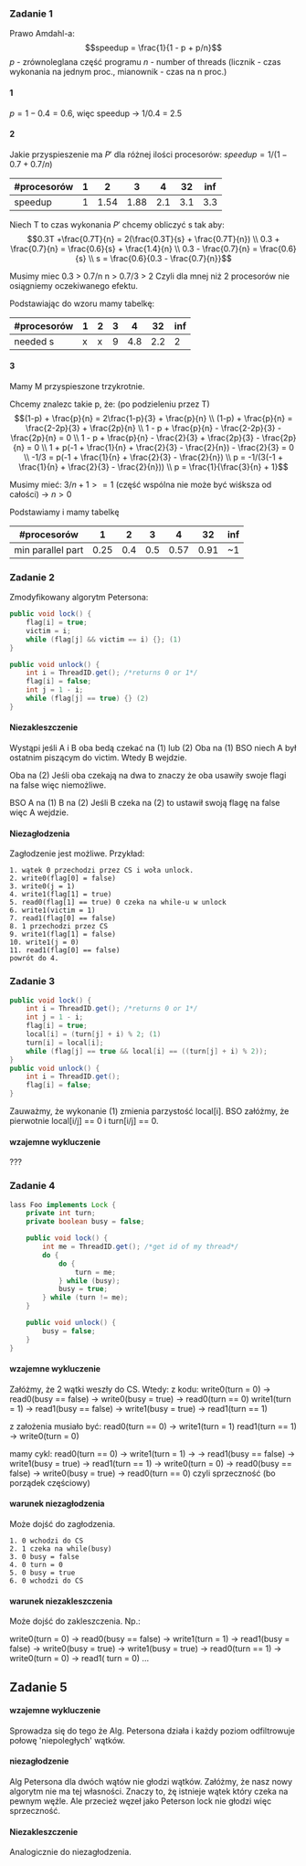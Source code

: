 ### Zadanie 1

Prawo Amdahl-a:
$$speedup = \frac{1}{1 - p + p/n}$$
$p$ - zrównoleglana część programu
$n$ - number of threads
(licznik - czas wykonania na jednym proc., mianownik - czas na n proc.)

#### 1  
$p = 1 - 0.4 = 0.6$, więc speedup -> 1/0.4 = 2.5
#### 2  
Jakie przyspieszenie ma $P'$ dla różnej ilości procesorów:
$speedup = 1/(1-0.7+0.7/n)$

#procesorów | 1 | 2  | 3  | 4  | 32 | inf
------------|---|----|----|----|----|-----
speedup     | 1 |1.54|1.88|2.1 | 3.1| 3.3 

Niech T to czas wykonania $P'$ chcemy obliczyć s tak aby:
$$0.3T +\frac{0.7T}{n}  = 2(\frac{0.3T}{s} + \frac{0.7T}{n}) \\
0.3 + \frac{0.7}{n} = \frac{0.6}{s} + \frac{1.4}{n} \\
0.3 - \frac{0.7}{n} = \frac{0.6}{s} \\
s = \frac{0.6}{0.3 - \frac{0.7}{n}}$$


Musimy miec 0.3 > 0.7/n
n > 0.7/3 > 2
Czyli dla mnej niż 2 procesorów nie osiągniemy oczekiwanego efektu.

Podstawiając do wzoru mamy  tabelkę:

#procesorów | 1 | 2  | 3  | 4  | 32 | inf
------------|---|----|----|----|----|-----
needed s    | x |  x | 9  | 4.8 |2.2| 2 

#### 3
Mamy M przyspieszone trzykrotnie.

Chcemy znalezc takie p, że:
(po podzieleniu przez T)
$$(1-p) + \frac{p}{n} = 2\frac{1-p}{3} + \frac{p}{n} \\
(1-p) + \frac{p}{n} = \frac{2-2p}{3} + \frac{2p}{n} \\
1 - p + \frac{p}{n} - \frac{2-2p}{3} - \frac{2p}{n} = 0 \\ 
1 - p + \frac{p}{n} - \frac{2}{3} + \frac{2p}{3} - \frac{2p}{n} = 0 \\
1 + p(-1 + \frac{1}{n} + \frac{2}{3} - \frac{2}{n}) - \frac{2}{3} = 0 \\
-1/3 = p(-1 + \frac{1}{n} + \frac{2}{3} - \frac{2}{n}) \\
p = -1/(3(-1 + \frac{1}{n} + \frac{2}{3} - \frac{2}{n})) \\
p = \frac{1}{\frac{3}{n} + 1}$$

Musimy mieć: $3/n + 1 >= 1$ (część wspólna nie może być wiśksza od całości) -> $n > 0$

Podstawiamy i mamy tabelkę

#procesorów | 1 | 2  | 3  | 4  | 32 | inf
-----------------|---|----|----|----|----|-----
min parallel part|0.25|0.4| 0.5|0.57|0.91| ~1 



### Zadanie 2

Zmodyfikowany algorytm Petersona:
```java
public void lock() {
    flag[i] = true;
    victim = i;
    while (flag[j] && victim == i) {}; (1)
}

public void unlock() {
    int i = ThreadID.get(); /*returns 0 or 1*/
    flag[i] = false;
    int j = 1 - i;
    while (flag[j] == true) {} (2)
}
```

#### Niezakleszczenie
Wystąpi jeśli A i B oba bedą czekać na (1) lub (2)
Oba na (1)
BSO niech A był ostatnim piszącym do victim. Wtedy B wejdzie.

Oba na (2)
Jeśli oba czekają na dwa to znaczy że oba usawiły swoje flagi na false więc niemożliwe.

BSO A na (1) B na (2)
Jeśli B czeka na (2) to ustawił swoją flagę na false więc A wejdzie.

#### Niezagłodzenia
Zagłodzenie jest możliwe. 
Przykład:
```
1. wątek 0 przechodzi przez CS i woła unlock.
2. write0(flag[0] = false)
3. write0(j = 1)
4. write1(flag[1] = true)
5. read0(flag[1] == true) 0 czeka na while-u w unlock
6. write1(victim = 1)
7. read1(flag[0] == false)
8. 1 przechodzi przez CS
9. write1(flag[1] = false)
10. write1(j = 0)
11. read1(flag[0] == false)
powrót do 4.
```

### Zadanie 3

```java
public void lock() {
    int i = ThreadID.get(); /*returns 0 or 1*/
    int j = 1 - i;
    flag[i] = true;
    local[i] = (turn[j] + i) % 2; (1)
    turn[i] = local[i];
    while (flag[j] == true && local[i] == ((turn[j] + i) % 2));
}
public void unlock() {
    int i = ThreadID.get();
    flag[i] = false;
}
```

Zauważmy, że wykonanie (1) zmienia parzystość local[i]. BSO załóżmy, że pierwotnie local[i/j] == 0 i turn[i/j] == 0.

#### wzajemne wykluczenie

???

### Zadanie 4

```java
lass Foo implements Lock {
    private int turn;
    private boolean busy = false;

    public void lock() {
        int me = ThreadID.get(); /*get id of my thread*/
        do {
            do {
                turn = me;
            } while (busy);
            busy = true;
        } while (turn != me);
    }

    public void unlock() {
        busy = false;
    }
}
```

#### wzajemne wykluczenie
Załóżmy, że 2 wątki weszły do CS.
Wtedy:
z kodu:
write0(turn = 0) -> read0(busy == false) -> write0(busy = true) -> read0(turn == 0)
write1(turn = 1) -> read1(busy == false) -> write1(busy = true) -> read1(turn == 1)

z założenia musiało być:
read0(turn == 0) -> write1(turn = 1)
read1(turn == 1) -> write0(turn = 0)

mamy cykl:
read0(turn == 0) -> write1(turn = 1) -> -> read1(busy == false) -> write1(busy = true) -> read1(turn == 1) -> write0(turn = 0) -> read0(busy == false) -> write0(busy = true) -> read0(turn == 0)
czyli sprzeczność (bo porządek częściowy)

#### warunek niezagłodzenia
Może dojść do zagłodzenia.
```
1. 0 wchodzi do CS
2. 1 czeka na while(busy)
3. 0 busy = false
4. 0 turn = 0
5. 0 busy = true
6. 0 wchodzi do CS
```

#### warunek niezakleszczenia
Może dojść do zakleszczenia. Np.:

write0(turn = 0) -> read0(busy == false) -> write1(turn = 1) -> read1(busy = false) -> write0(busy = true) -> write1(busy = true) -> read0(turn == 1) -> write0(turn = 0) -> read1( turn = 0) ...

## Zadanie 5
#### wzajemne wykluczenie
Sprowadza się do tego że Alg. Petersona działa i każdy poziom odfiltrowuje połowę 'niepoległych' wątków.

#### niezagłodzenie
Alg Petersona dla dwóch wątów nie głodzi wątków.
Załóżmy, że nasz nowy algorytm nie ma tej własności.
Znaczy to, żę istnieje wątek który czeka na pewnym węźle.
Ale przecież węzeł jako Peterson lock nie głodzi więc sprzeczność.

#### Niezakleszczenie
Analogicznie do niezagłodzenia.